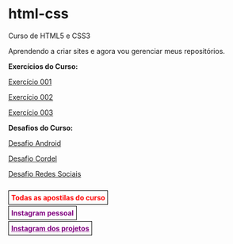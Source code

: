 # html-css
 Curso de HTML5 e CSS3

 Aprendendo a criar sites e agora vou gerenciar meus repositórios.


  <p style="font-weight: bold;">Exercícios do Curso:</p>
  <a target="_blank" href="https://patsferrer.github.io/html-css/exercicios/ex001/index.html">Exercício 001</a>

  <a target="_blank" href="https://patsferrer.github.io/html-css/exercicios/ex002/index.html">Exercício 002</a>
  
  <a target="_blank" href="https://patsferrer.github.io/html-css/exercicios/ex003/index.html">Exercício 003</a>

  <p style="font-weight: bold;">Desafios do Curso:</p>

  <a target="_blank" href="https://patsferrer.github.io/html-css/desafios/d010%20fiz%20sozinha/index.html">Desafio Android</a> 

  <a target="_blank" href="https://patsferrer.github.io/projeto-cordel/">Desafio Cordel</a>

  <a target="_blank" href="https://patsferrer.github.io/projeto-social/">Desafio Redes Sociais</a>

<br>
  <a style="text-decoration: none; color: red; border: 1px solid black; padding: 5px; font-weight: bold;" href="https://github.com/gustavoguanabara/html-css/tree/fe6653ecdafa5b7275a5ecb4c36a8ca14f5043e7/aulas-pdf" target="_blank">Todas as apostilas do curso</a>
<br>

  <p><a style="text-decoration: none; color: purple; border: 1px solid black; padding: 5px; font-weight: bold; " target="_blank" href="https://www.instagram.com/patsferrer/">Instagram pessoal</a></p>

  <p><a style="text-decoration: none; color: purple; border: 1px solid black; padding: 5px; font-weight: bold;" target="_blank" href="https://www.instagram.com/parscodefly/"><abbr title="Eu sou newbie">Instagram dos projetos</abbr></a></p>
